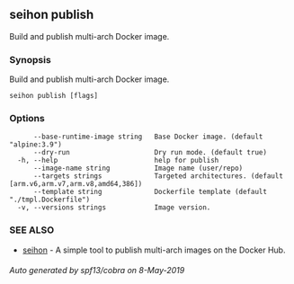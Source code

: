 ## seihon publish

Build and publish multi-arch Docker image.

### Synopsis

Build and publish multi-arch Docker image.

```
seihon publish [flags]
```

### Options

```
      --base-runtime-image string   Base Docker image. (default "alpine:3.9")
      --dry-run                     Dry run mode. (default true)
  -h, --help                        help for publish
      --image-name string           Image name (user/repo)
      --targets strings             Targeted architectures. (default [arm.v6,arm.v7,arm.v8,amd64,386])
      --template string             Dockerfile template (default "./tmpl.Dockerfile")
  -v, --versions strings            Image version.
```

### SEE ALSO

* [seihon](seihon.md)	 - A simple tool to publish multi-arch images on the Docker Hub.

###### Auto generated by spf13/cobra on 8-May-2019
